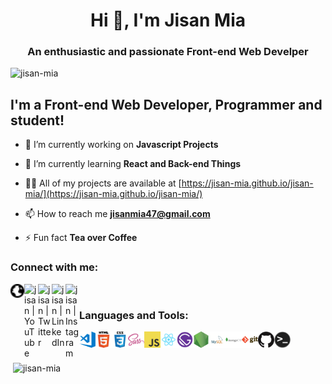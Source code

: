 <h1 align="center">Hi 👋, I'm Jisan Mia</h1>
<h3 align="center">An enthusiastic and passionate Front-end Web Develper</h3>

<p align="left"> <img src="https://komarev.com/ghpvc/?username=jisan-mia" alt="jisan-mia" /> </p>

## I'm a Front-end Web Developer, Programmer and student!

- 🔭 I’m currently working on **Javascript Projects**

- 🌱 I’m currently learning **React and Back-end Things**

- 👨‍💻 All of my projects are available at [https://jisan-mia.github.io/jisan-mia/](https://jisan-mia.github.io/jisan-mia/)

- 📫 How to reach me **jisanmia47@gmail.com**

- ⚡ Fun fact **Tea over Coffee**

### Connect with me:

[<img align="left" alt="jisan.com" width="22px" src="https://raw.githubusercontent.com/iconic/open-iconic/master/svg/globe.svg" />][website]
[<img align="left" alt="jisan | YouTube" width="22px" src="https://cdn.jsdelivr.net/npm/simple-icons@v3/icons/facebook.svg" />][facebook]
[<img align="left" alt="jisan | Twitter" width="22px" src="https://cdn.jsdelivr.net/npm/simple-icons@v3/icons/twitter.svg" />][twitter]
[<img align="left" alt="jisan | LinkedIn" width="22px" src="https://cdn.jsdelivr.net/npm/simple-icons@v3/icons/linkedin.svg" />][linkedin]
[<img align="left" alt="jisan | Instagram" width="22px" src="https://cdn.jsdelivr.net/npm/simple-icons@v3/icons/instagram.svg" />][instagram]

<br />

### Languages and Tools:

<img align="left" alt="Visual Studio Code" width="26px" src="https://raw.githubusercontent.com/github/explore/80688e429a7d4ef2fca1e82350fe8e3517d3494d/topics/visual-studio-code/visual-studio-code.png" />
<img align="left" alt="HTML5" width="26px" src="https://raw.githubusercontent.com/github/explore/80688e429a7d4ef2fca1e82350fe8e3517d3494d/topics/html/html.png" />
<img align="left" alt="CSS3" width="26px" src="https://raw.githubusercontent.com/github/explore/80688e429a7d4ef2fca1e82350fe8e3517d3494d/topics/css/css.png" />
<img align="left" alt="Sass" width="26px" src="https://raw.githubusercontent.com/github/explore/80688e429a7d4ef2fca1e82350fe8e3517d3494d/topics/sass/sass.png" />
<img align="left" alt="JavaScript" width="26px" src="https://raw.githubusercontent.com/github/explore/80688e429a7d4ef2fca1e82350fe8e3517d3494d/topics/javascript/javascript.png" />
<img align="left" alt="React" width="26px" src="https://raw.githubusercontent.com/github/explore/80688e429a7d4ef2fca1e82350fe8e3517d3494d/topics/react/react.png" />
<img align="left" alt="Gatsby" width="26px" src="https://raw.githubusercontent.com/github/explore/e94815998e4e0713912fed477a1f346ec04c3da2/topics/gatsby/gatsby.png" />
<img align="left" alt="Node.js" width="26px" src="https://raw.githubusercontent.com/github/explore/80688e429a7d4ef2fca1e82350fe8e3517d3494d/topics/nodejs/nodejs.png" />
<img align="left" alt="MySQL" width="26px" src="https://raw.githubusercontent.com/github/explore/80688e429a7d4ef2fca1e82350fe8e3517d3494d/topics/mysql/mysql.png" />
<img align="left" alt="MongoDB" width="26px" src="https://raw.githubusercontent.com/github/explore/80688e429a7d4ef2fca1e82350fe8e3517d3494d/topics/mongodb/mongodb.png" />
<img align="left" alt="Git" width="26px" src="https://raw.githubusercontent.com/github/explore/80688e429a7d4ef2fca1e82350fe8e3517d3494d/topics/git/git.png" />
<img align="left" alt="GitHub" width="26px" src="https://raw.githubusercontent.com/github/explore/78df643247d429f6cc873026c0622819ad797942/topics/github/github.png" />
<img align="left" alt="Terminal" width="26px" src="https://raw.githubusercontent.com/github/explore/80688e429a7d4ef2fca1e82350fe8e3517d3494d/topics/terminal/terminal.png" />

<br />
<br />

<p>&nbsp;<img align="center" src="https://github-readme-stats.vercel.app/api?username=jisan-mia&show_icons=true" alt="jisan-mia" /></p>



[website]: https://jisan.com
[twitter]: https://twitter.com/JisanMia4
[facebook]: https://youtube.com/jisanmia47
[instagram]: https://instagram.com/ahsan.jishan
[linkedin]: https://linkedin.com/in/jisan-mia

